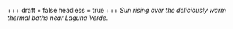 
+++
draft = false
headless = true
+++
_Sun rising over the deliciously warm thermal baths near Laguna Verde._
